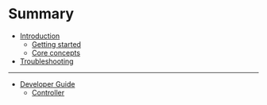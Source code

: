# Summary

- [Introduction](./introduction/index.md)
  - [Getting started](introduction/getting_started.md)
  - [Core concepts]()
- [Troubleshooting](./troubleshooting.md)

---

- [Developer Guide]()
  - [Controller](./controller.md)
